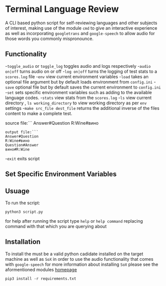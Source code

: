 # Terminal Language Review
A CLI based python script for self-reviewing languages and other subjects of interest, making use of the module `cmd` to give an interactive experience as well as incorporating `googletrans` and `google-speech` to allow audio for those words you commonly mispronounce.

Functionality
-------------
-`toggle_audio` or `toggle_log` toggles audio and logs respectively
-`audio on|off` turns audio on or off
-`log on|off` turns the logging of test stats to a `scores.log` file
-`env` view current environment variables
-`load` takes an optional file argument but by default loads environment from `config.ini`
-`save` optional file but by default saves the current environment to `config.ini`
-`set` sets specific environment variables such as adding to the available language codes.
-`stats` view stats from the `scores.log`
-`ls` view current directory , `ls working_directory` to view working directory as per `env` settings
-`make src_file dest_file` returns the additional inverse of the files content to make a complete test.

source file:```
Answer#Question
R:Wine#вино
```
output file:```
Answer#Question
R:Wine#вино
Question#Answer
вино#R:Wine
```    
-`exit` exits script

Set Specific Environment Variables
----------------------------------
Usuage
------

To run the script:
```
python3 script.py
```

for help after running the script type `help` or `help command` replacing command with that which you are querying about

Installation
------------

To install the must be a valid python cadidate installed on the target machine as well as `SoX` in order to use the audio functionality that comes with `google-speech` for more information about installing `SoX` please see the aformentioned modules [homepage](https://pypi.org/project/google-speech/)

```
pip3 install -r requirements.txt
``` 
